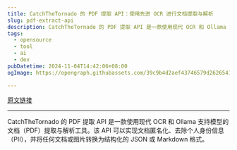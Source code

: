 ```yaml
---
title: CatchTheTornado 的 PDF 提取 API：使用先进 OCR 进行文档提取与解析
slug: pdf-extract-api
description: CatchTheTornado 的 PDF 提取 API 是一款使用现代 OCR 和 Ollama 支持模型的文档（PDF）提取与解析工具。该 API 可以实现文档匿名化、去除个人身份信息（PII），并将任何文档或图片转换为结构化的 JSON 或 Markdown 格式。
tags:
  - opensource
  - tool
  - ai
  - dev
pubDatetime: 2024-11-04T14:42:06+08:00
ogImage: https://opengraph.githubassets.com/39c9b4d2aef43746579d2626541ec9807910046fb8f29204a6de4e35b87d02ae/CatchTheTornado/pdf-extract-api

---
```


[原文链接](https://github.com/CatchTheTornado/pdf-extract-api)

---

CatchTheTornado 的 PDF 提取 API 是一款使用现代 OCR 和 Ollama 支持模型的文档（PDF）提取与解析工具。该 API 可以实现文档匿名化、去除个人身份信息（PII），并将任何文档或图片转换为结构化的 JSON 或 Markdown 格式。

